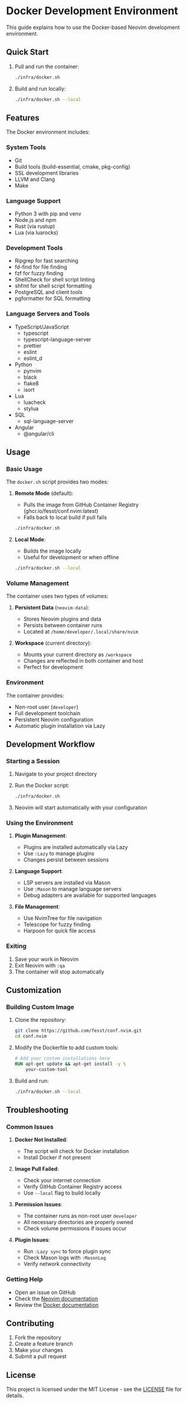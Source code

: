 # Docker Development Environment

This guide explains how to use the Docker-based Neovim development environment.

## Quick Start

1. Pull and run the container:

   ```bash
   ./infra/docker.sh
   ```

2. Build and run locally:

   ```bash
   ./infra/docker.sh --local
   ```

## Features

The Docker environment includes:

### System Tools

- Git
- Build tools (build-essential, cmake, pkg-config)
- SSL development libraries
- LLVM and Clang
- Make

### Language Support

- Python 3 with pip and venv
- Node.js and npm
- Rust (via rustup)
- Lua (via luarocks)

### Development Tools

- Ripgrep for fast searching
- fd-find for file finding
- fzf for fuzzy finding
- ShellCheck for shell script linting
- shfmt for shell script formatting
- PostgreSQL and client tools
- pgformatter for SQL formatting

### Language Servers and Tools

- TypeScript/JavaScript
  - typescript
  - typescript-language-server
  - prettier
  - eslint
  - eslint_d
- Python
  - pynvim
  - black
  - flake8
  - isort
- Lua
  - luacheck
  - stylua
- SQL
  - sql-language-server
- Angular
  - @angular/cli

## Usage

### Basic Usage

The `docker.sh` script provides two modes:

1. **Remote Mode** (default):
   - Pulls the image from GitHub Container Registry (ghcr.io/fesst/conf.nvim:latest)
   - Falls back to local build if pull fails

   ```bash
   ./infra/docker.sh
   ```

2. **Local Mode**:
   - Builds the image locally
   - Useful for development or when offline

   ```bash
   ./infra/docker.sh --local
   ```

### Volume Management

The container uses two types of volumes:

1. **Persistent Data** (`neovim-data`):
   - Stores Neovim plugins and data
   - Persists between container runs
   - Located at `/home/developer/.local/share/nvim`

2. **Workspace** (current directory):
   - Mounts your current directory as `/workspace`
   - Changes are reflected in both container and host
   - Perfect for development

### Environment

The container provides:

- Non-root user (`developer`)
- Full development toolchain
- Persistent Neovim configuration
- Automatic plugin installation via Lazy

## Development Workflow

### Starting a Session

1. Navigate to your project directory
2. Run the Docker script:

   ```bash
   ./infra/docker.sh
   ```

3. Neovim will start automatically with your configuration

### Using the Environment

1. **Plugin Management**:
   - Plugins are installed automatically via Lazy
   - Use `:Lazy` to manage plugins
   - Changes persist between sessions

2. **Language Support**:
   - LSP servers are installed via Mason
   - Use `:Mason` to manage language servers
   - Debug adapters are available for supported languages

3. **File Management**:
   - Use NvimTree for file navigation
   - Telescope for fuzzy finding
   - Harpoon for quick file access

### Exiting

1. Save your work in Neovim
2. Exit Neovim with `:qa`
3. The container will stop automatically

## Customization

### Building Custom Image

1. Clone the repository:

   ```bash
   git clone https://github.com/fesst/conf.nvim.git
   cd conf.nvim
   ```

2. Modify the Dockerfile to add custom tools:

   ```dockerfile
   # Add your custom installations here
   RUN apt-get update && apt-get install -y \
       your-custom-tool
   ```

3. Build and run:

   ```bash
   ./infra/docker.sh --local
   ```

## Troubleshooting

### Common Issues

1. **Docker Not Installed**:
   - The script will check for Docker installation
   - Install Docker if not present

2. **Image Pull Failed**:
   - Check your internet connection
   - Verify GitHub Container Registry access
   - Use `--local` flag to build locally

3. **Permission Issues**:
   - The container runs as non-root user `developer`
   - All necessary directories are properly owned
   - Check volume permissions if issues occur

4. **Plugin Issues**:
   - Run `:Lazy sync` to force plugin sync
   - Check Mason logs with `:MasonLog`
   - Verify network connectivity

### Getting Help

- Open an issue on GitHub
- Check the [Neovim documentation](https://neovim.io/doc/)
- Review the [Docker documentation](https://docs.docker.com/)

## Contributing

1. Fork the repository
2. Create a feature branch
3. Make your changes
4. Submit a pull request

## License

This project is licensed under the MIT License - see the [LICENSE](LICENSE) file for details.
